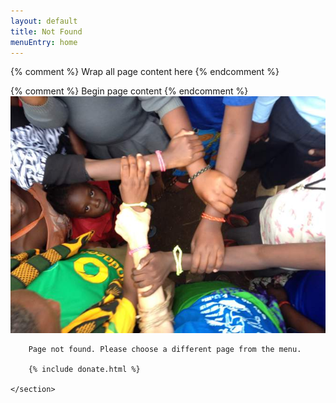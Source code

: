 ```yaml
---
layout: default
title: Not Found
menuEntry: home
---
```


{% comment %} Wrap all page content here {% endcomment %}
<div id="wrap">
	{% comment %} Begin page content {% endcomment %}
	<section id="main_content" class="inner">
		<img src="/images/fp-hero.jpg" alt="Arms links">

		Page not found. Please choose a different page from the menu.

		{% include donate.html %}

	</section>

